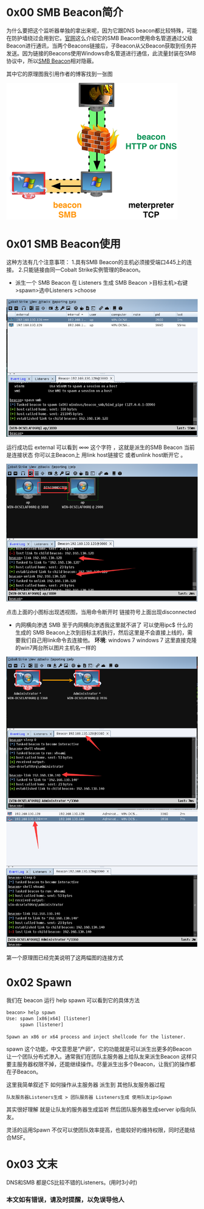 # 0x00 SMB Beacon简介

为什么要把这个监听器单独的拿出来呢，因为它跟DNS beacon都比较特殊，可能在防护墙绕过会用到它。[官网](https://www.cobaltstrike.com/help-smb-beacon )这么介绍它的SMB Beacon使用命名管道通过父级Beacon进行通讯，当两个Beacons链接后，子Beacon从父Beacon获取到任务并发送。因为链接的Beacons使用Windows命名管道进行通信，此流量封装在SMB协议中，所以[SMB Beacon](https://blog.cobaltstrike.com/2013/12/06/stealthy-peer-to-peer-cc-over-smb-pipes/)相对隐蔽。


其中它的原理图我引用作者的博客找到一张图

![Cobalt Strike ](./img/3.1.png)


# 0x01 SMB Beacon使用

这种方法有几个注意事项：
1.具有SMB Beacon的主机必须接受端口445上的连接。
2.只能链接由同一Cobalt Strike实例管理的Beacon。

* 派生一个 SMB Beacon
在 Listeners 生成 SMB Beacon >目标主机>右键>spawn>选中Listeners >choose

![Cobalt Strike ](./img/3.2.png)

运行成功后 external 可以看到 ∞∞ 这个字符 ，这就是派生的SMB Beacon
当前是连接状态 你可以主Beacon上 用link host链接它 或者unlink host断开它 。

![Cobalt Strike ](./img/3.3.png)

点击上面的小图标出现透视图，当用命令断开时 链接符号上面出现disconnected

* 内网横向渗透 SMB
至于内网横向渗透我这里就不讲了 可以使用ipc$ 什么的生成的 SMB Beacon上次到目标主机执行，然后这里是不会直接上线的，需要我们自己用link命令去连接他。
**环境**:
windows 7
windows 7
这里直接克隆的win7两台所以图片主机名一样的

![Cobalt Strike ](./img/3.4.png)
![Cobalt Strike ](./img/3.5.png)

第一个原理图已经完美说明了这两幅图的连接方式


# 0x02 Spawn

我们在 beacon 运行 help spawn 可以看到它的具体方法

```
beacon> help spawn
Use: spawn [x86|x64] [listener]
     spawn [listener]

Spawn an x86 or x64 process and inject shellcode for the listener.
```

spawn 这个功能，中文意思是“产卵”，它的功能就是可以派生出更多的Beacon 让一个团队分布式渗入。通常我们在团队主服务器上给队友来派生Beacon 这样只要主服务器权限不掉，还能继续操作。尽量派生出多个Beacon，让我们的操作都在子Beacon。

这里我简单叙述下 如何操作从主服务器 派生到 其他队友服务器过程

```
队友服务器Listeners生成 > 团队服务器 Listeners生成 使用队友ip>Spawn
```
其实很好理解 就是让队友的服务器生成监听 然后团队服务器生成server ip指向队友。

灵活的运用Spawn 不仅可以使团队效率提高，也能较好的维持权限，同时还能结合MSF。


# 0x03 文末
DNS和SMB 都是CS比较不错的Listeners。(用时3小时)

### 本文如有错误，请及时提醒，以免误导他人

